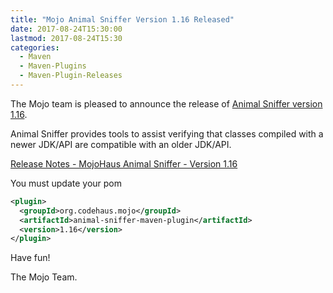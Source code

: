```yaml
---
title: "Mojo Animal Sniffer Version 1.16 Released"
date: 2017-08-24T15:30:00
lastmod: 2017-08-24T15:30
categories:
  - Maven
  - Maven-Plugins
  - Maven-Plugin-Releases
---
```

The Mojo team is pleased to announce the release of 
[Animal Sniffer version 1.16](https://mojo.codehaus.org/animal-sniffer/).

Animal Sniffer provides tools to assist verifying that classes
compiled with a newer JDK/API are compatible with an older JDK/API.

[Release Notes - MojoHaus Animal Sniffer - Version 1.16](https://github.com/mojohaus/animal-sniffer/issues?q=milestone%3A1.16+is%3Aclosed)

You must update your pom

```xml
<plugin>
  <groupId>org.codehaus.mojo</groupId>
  <artifactId>animal-sniffer-maven-plugin</artifactId>
  <version>1.16</version>
</plugin>
```

Have fun!

The Mojo Team.
